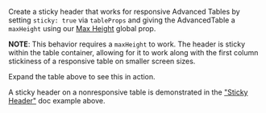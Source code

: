 Create a sticky header that works for responsive Advanced Tables by setting `sticky: true` via `tableProps` and giving the AdvancedTable a `maxHeight` using our [Max Height](https://playbook.powerapp.cloud/global_props/max_height) global prop. 

**NOTE**: This behavior requires a `maxHeight` to work. The header is sticky within the table container, allowing for it to work along with the first column stickiness of a responsive table on smaller screen sizes.

Expand the table above to see this in action.

A sticky header on a nonresponsive table is demonstrated in the ["Sticky Header"](https://playbook.powerapp.cloud/kits/advanced_table/react#sticky-header) doc example above.